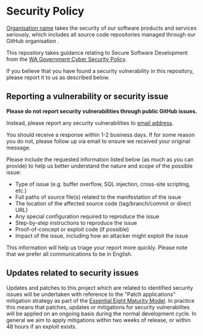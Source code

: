 # Security Policy

[Organisation name]() takes the
security of our software products and services seriously, which includes all
source code repositories managed through our GitHub organisation <URL>.

This repository takes guidance relating to Secure Software Development from the
[WA Government Cyber Security
Policy](https://www.wa.gov.au/system/files/2022-01/WA%20Government%20Cyber%20Security%20Policy.pdf).

If you believe that you have found a security vulnerability in this
repository, please report it to us as described below.

## Reporting a vulnerability or security issue

**Please do not report security vulnerabilities through public GitHub issues.**

Instead, please report any security vulnerabilities to [email address]().

You should receive a response within 1-2 business days. If for some reason you
do not, please follow up via email to ensure we received your original message.

Please include the requested information listed below (as much as you can provide)
to help us better understand the nature and scope of the possible issue:

  * Type of issue (e.g. buffer overflow, SQL injection, cross-site scripting, etc.)
  * Full paths of source file(s) related to the manifestation of the issue
  * The location of the affected source code (tag/branch/commit or direct URL)
  * Any special configuration required to reproduce the issue
  * Step-by-step instructions to reproduce the issue
  * Proof-of-concept or exploit code (if possible)
  * Impact of the issue, including how an attacker might exploit the issue

This information will help us triage your report more quickly. Please note that
we prefer all communications to be in English.

## Updates related to security issues

Updates and patches to this project which are related to identified security
issues will be undertaken with reference to the "Patch applications" mitigation
strategy as part of the [Essential Eight Maturity
Model](https://www.cyber.gov.au/acsc/view-all-content/publications/essential-eight-maturity-model).
In practice this means that patches, updates or mitigations for security
vulnerabilites will be applied on an ongoing basis during the normal development
cycle. In general we aim to apply mitigations within two weeks of release, or
within 48 hours if an exploit exists.
